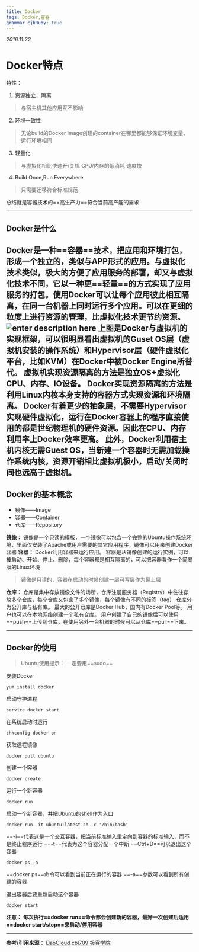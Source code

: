 ```yaml
---
title: Docker
tags: Docker,容器
grammar_cjkRuby: true
---
```


*2016.11.22*


# Docker特点
特性：

 1. 资源独立，隔离
 

> 与宿主机其他应用互不影响

 2. 环境一致性
> 无论build的Docker image创建的container在哪里都能够保证环境变量、运行环境相同
 3. 轻量化
> 与虚拟化相比快速开/关机
> CPU/内存的低消耗
> 速度快
 4. Build Once,Run Everywhere
> 只需要迁移符合标准规范

总结就是容器技术的==高生产力==符合当前高产能的需求


----------


## Docker是什么
Docker是一种==容器==技术，把应用和环境打包，形成一个独立的，类似与APP形式的应用。与虚拟化技术类似，极大的方便了应用服务的部署，却又与虚拟化技术不同，它以一种更==轻量==的方式实现了应用服务的打包。使用Docker可以让每个应用彼此相互隔离，在同一台机器上同时运行多个应用。可以在更细的粒度上进行资源的管理，比虚拟化技术更节约资源。
![enter description here][1]
上图是Docker与虚拟机的实现框架，可以很明显看出虚拟机的Guset OS层（虚拟机安装的操作系统）和Hypervisor层（硬件虚拟化平台，比如KVM）在Docker中被Docker Engine所替代。
虚拟机实现资源隔离的方法是独立OS+虚拟化CPU、内存、IO设备。
Docker实现资源隔离的方法是利用Linux内核本身支持的容器方式实现资源和环境隔离。
Docker有着更少的抽象层，不需要Hypervisor实现硬件虚拟化，运行在Docker容器上的程序直接使用的都是世纪物理机的硬件资源。因此在CPU、内存利用率上Docker效率更高。
此外，Docker利用宿主机内核无需Guest OS，当新建一个容器时无需加载操作系统内核，资源开销相比虚拟机极小，启动/关闭时间也远高于虚拟机。
--------
## Docker的基本概念

 - 镜像——Image
 - 容器——Container
 - 仓库——Repository

**镜像：**
	镜像是一个只读的模版，一个镜像可以包含一个完整的Ubuntu操作系统环境，里面仅安装了Apache或用户需要的其它应用程序，镜像可以用来创建Docker容器
**容器：**
	Docker利用容器来运行应用。
    容器是从镜像创建的运行实例，可以被启动、开始、停止、删除，每个容器都是相互隔离的，可以把容器看作一个简易版的Linux环境
>  镜像是只读的，容器在启动的时候创建一层可写层作为最上层

**仓库：**
	仓库是集中存放镜像文件的场所，仓库注册服务器（Registry）中往往存放多个仓库，每个仓库又包含了多个镜像，每个镜像有不同的标签（tag）
    仓库分为公开库与私有库。
    最大的公开仓库是Docker Hub，国内有Docker Pool等。
    用户也可以在本地网络创建一个私有仓库。
    用户创建了自己的镜像后可以使用==push==上传到仓库，在使用另外一台机器的时候可以从仓库==pull==下来。
    
    

---------
## Docker的使用

> Ubuntu使用提示：
> 一定要用==sudo==

安装Docker

    yum install docker

启动守护进程

    service docker start

在系统启动时运行

    chkconfig docker on
  
获取远程镜像

    docker pull ubuntu

创建一个容器

    docker create
    
运行一个新容器

    docker run

启动一个新容器，并把Ubuntu的shell作为入口

    docker run -it ubuntu:latest sh -c '/bin/bash'
==-i==代表这是一个交互容器，把当前标准输入重定向到容器的标准输入，而不是终止程序运行
==-t==代表为这个容器分配一个中断
==Ctrl+D==可以退出这个容器

    docker ps -a
==docker ps==命令可以看到当前正在运行的容器
==-a==参数可以看到所有创建的容器

退出容器后要重新启动这个容器

    docker start

**注意：
每次执行==docker run==命令都会创建新的容器，最好一次创建后适用==docker start/stop==来启动/停用容器**









----------
**参考/引用来源：**
[DaoCloud][2]
[cbl709][3]
[极客学院][4]


  [1]: ./images/vm-vs-docker-architecture1.png "vm-vs-docker-architecture1.png"
  [2]: http://docs.daocloud.io/
  [3]: http://blog.csdn.net/cbl709/article/details/43955687
  [4]: http://wiki.jikexueyuan.com/project/docker-technology-and-combat/
